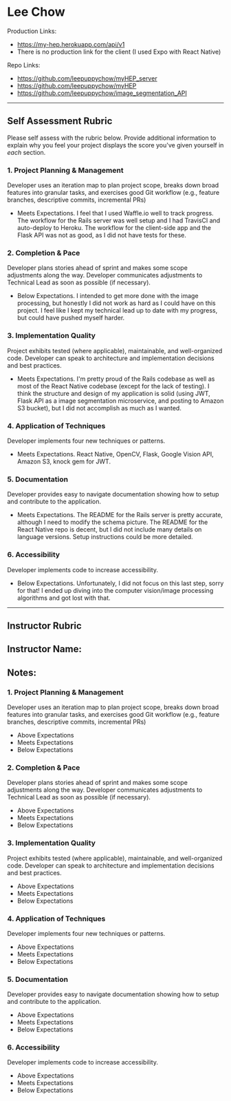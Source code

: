 # Lee Chow

Production Links: 
- https://my-hep.herokuapp.com/api/v1
- There is no production link for the client (I used Expo with React Native)

Repo Links:
- https://github.com/leepuppychow/myHEP_server
- https://github.com/leepuppychow/myHEP
- https://github.com/leepuppychow/image_segmentation_API

-----------

## Self Assessment Rubric

Please self assess with the rubric below. Provide additional information to explain why you feel your project displays the score you've given yourself in _each_ section.

### 1. Project Planning & Management

Developer uses an iteration map to plan project scope, breaks down broad features into granular tasks, and exercises good Git workflow (e.g., feature branches, descriptive commits, incremental PRs)

- Meets Expectations. I feel that I used Waffle.io well to track progress. The workflow for the Rails server was well setup and I had TravisCI and auto-deploy to Heroku. The workflow for the client-side app and the Flask API was not as good, as I did not have tests for these. 

### 2. Completion & Pace

Developer plans stories ahead of sprint and makes some scope adjustments along the way. Developer communicates adjustments to Technical Lead as soon as possible (if necessary).

- Below Expectations. I intended to get more done with the image processing, but honestly I did not work as hard as I could have on this project. I feel like I kept my technical lead up to date with my progress, but could have pushed myself harder. 

### 3. Implementation Quality

Project exhibits tested (where applicable), maintainable, and well-organized code. Developer can speak to architecture and implementation decisions and best practices.

- Meets Expectations. I'm pretty proud of the Rails codebase as well as most of the React Native codebase (except for the lack of testing). I think the structure and design of my application is solid (using JWT, Flask API as a image segmentation microservice, and posting to Amazon S3 bucket), but I did not accomplish as much as I wanted. 

### 4. Application of Techniques

Developer implements four new techniques or patterns.

- Meets Expectations. React Native, OpenCV, Flask, Google Vision API, Amazon S3, knock gem for JWT. 

### 5. Documentation

Developer provides easy to navigate documentation showing how to setup and contribute to the application.

- Meets Expectations. The README for the Rails server is pretty accurate, although I need to modify the schema picture. The README for the React Native repo is decent, but I did not include many details on language versions. Setup instructions could be more detailed. 

### 6. Accessibility

Developer implements code to increase accessibility.

- Below Expectations. Unfortunately, I did not focus on this last step, sorry for that! I ended up diving into the computer vision/image processing algorithms and got lost with that. 

-----------

## Instructor Rubric

## Instructor Name:

## Notes:

### 1. Project Planning & Management

Developer uses an iteration map to plan project scope, breaks down broad features into granular tasks, and exercises good Git workflow (e.g., feature branches, descriptive commits, incremental PRs)

- Above Expectations
- Meets Expectations
- Below Expectations

### 2. Completion & Pace

Developer plans stories ahead of sprint and makes some scope adjustments along the way. Developer communicates adjustments to Technical Lead as soon as possible (if necessary).

- Above Expectations
- Meets Expectations
- Below Expectations

### 3. Implementation Quality

Project exhibits tested (where applicable), maintainable, and well-organized code. Developer can speak to architecture and implementation decisions and best practices.

- Above Expectations
- Meets Expectations
- Below Expectations

### 4. Application of Techniques

Developer implements four new techniques or patterns.

- Above Expectations
- Meets Expectations
- Below Expectations

### 5. Documentation

Developer provides easy to navigate documentation showing how to setup and contribute to the application.

- Above Expectations
- Meets Expectations
- Below Expectations

### 6. Accessibility

Developer implements code to increase accessibility.

- Above Expectations
- Meets Expectations
- Below Expectations
